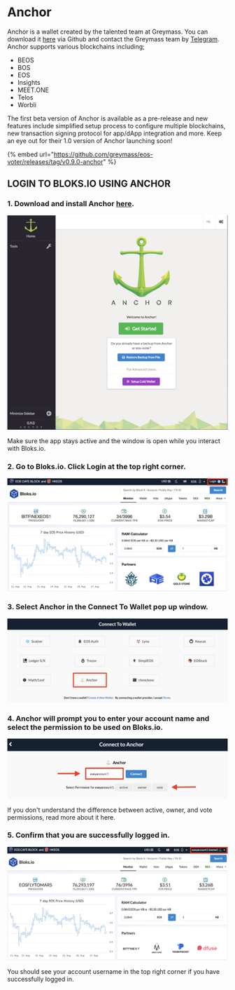 # Anchor

Anchor is a wallet created by the talented team at Greymass. You can download it [here](https://github.com/greymass/eos-voter/releases/tag/v0.9.0-anchor) via Github and contact the Greymass team by [Telegram](https://t.me/teamgreymass). Anchor supports various blockchains including;

* BEOS
* BOS
* EOS
* Insights
* MEET.ONE
* Telos
* Worbli

The first beta version of Anchor is available as a pre-release and new features include simplified setup process to configure multiple blockchains, new transaction signing protocol for app/dApp integration and more. Keep an eye out for their 1.0 version of Anchor launching soon!

{% embed url="https://github.com/greymass/eos-voter/releases/tag/v0.9.0-anchor" %}

## LOGIN TO BLOKS.IO USING ANCHOR

### 1. Download and install Anchor [here](https://github.com/greymass/eos-voter/releases/tag/v0.9.0-anchor). 

![](../../.gitbook/assets/image%20%283%29.png)

Make sure the app stays active and the window is open while you interact with Bloks.io. 

### 2. Go to Bloks.io. Click Login at the top right corner.

![](../../.gitbook/assets/image%20%28129%29.png)

### 3. Select Anchor in the Connect To Wallet pop up window. 

![](../../.gitbook/assets/image%20%2836%29.png)

### 4. Anchor will prompt you to enter your account name and select the permission to be used on Bloks.io.

![](../../.gitbook/assets/image%20%2888%29.png)

If you don't understand the difference between active, owner, and vote permissions, read more about it here.

### 5. Confirm that you are successfully logged in.

![](../../.gitbook/assets/image%20%28138%29.png)

You should see your account username in the top right corner if you have successfully logged in.

